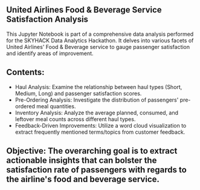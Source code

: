 ## United Airlines Food & Beverage Service Satisfaction Analysis
This Jupyter Notebook is part of a comprehensive data analysis performed for the SKYHACK Data Analytics Hackathon. It delves into various facets of United Airlines' Food & Beverage service to gauge passenger satisfaction and identify areas of improvement.

## Contents:

* Haul Analysis: Examine the relationship between haul types (Short, Medium, Long) and passenger satisfaction scores.
* Pre-Ordering Analysis: Investigate the distribution of passengers' pre-ordered meal quantities.
* Inventory Analysis: Analyze the average planned, consumed, and leftover meal counts across different haul types.
* Feedback-Driven Improvements: Utilize a word cloud visualization to extract frequently mentioned terms/topics from customer feedback.
## Objective: The overarching goal is to extract actionable insights that can bolster the satisfaction rate of passengers with regards to the airline's food and beverage service.

